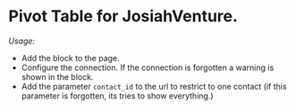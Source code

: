 # Pivot Table for JosiahVenture.

*Usage:*

- Add the block to the page.
- Configure the connection. If the connection is forgotten a warning is shown in the block.
- Add the parameter `contact_id` to the url to restrict to one contact (if this parameter is forgotten, its tries to show everything.)
